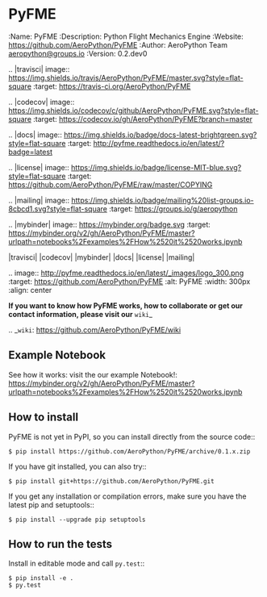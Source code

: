 PyFME
=====

:Name: PyFME
:Description: Python Flight Mechanics Engine
:Website: https://github.com/AeroPython/PyFME
:Author: AeroPython Team <aeropython@groups.io>
:Version: 0.2.dev0

.. |travisci| image:: https://img.shields.io/travis/AeroPython/PyFME/master.svg?style=flat-square
   :target: https://travis-ci.org/AeroPython/PyFME

.. |codecov| image:: https://img.shields.io/codecov/c/github/AeroPython/PyFME.svg?style=flat-square
   :target: https://codecov.io/gh/AeroPython/PyFME?branch=master

.. |docs| image:: https://img.shields.io/badge/docs-latest-brightgreen.svg?style=flat-square
   :target: http://pyfme.readthedocs.io/en/latest/?badge=latest

.. |license| image:: https://img.shields.io/badge/license-MIT-blue.svg?style=flat-square
   :target: https://github.com/AeroPython/PyFME/raw/master/COPYING

.. |mailing| image:: https://img.shields.io/badge/mailing%20list-groups.io-8cbcd1.svg?style=flat-square
   :target: https://groups.io/g/aeropython
   
.. |mybinder| image:: https://mybinder.org/badge.svg
   :target: https://mybinder.org/v2/gh/AeroPython/PyFME/master?urlpath=notebooks%2Fexamples%2FHow%2520it%2520works.ipynb

|travisci| |codecov| |mybinder| |docs| |license| |mailing| 

.. image:: http://pyfme.readthedocs.io/en/latest/_images/logo_300.png
   :target: https://github.com/AeroPython/PyFME
   :alt: PyFME
   :width: 300px
   :align: center

**If you want to know how PyFME works, how to collaborate or get our contact information,
please visit our** `wiki`_

.. _`wiki`: https://github.com/AeroPython/PyFME/wiki

Example Notebook
----------------

See how it works: visit the our example Notebook!: 
https://mybinder.org/v2/gh/AeroPython/PyFME/master?urlpath=notebooks%2Fexamples%2FHow%2520it%2520works.ipynb

How to install
--------------

PyFME is not yet in PyPI, so you can install directly from the source code::

    $ pip install https://github.com/AeroPython/PyFME/archive/0.1.x.zip

If you have git installed, you can also try::

    $ pip install git+https://github.com/AeroPython/PyFME.git

If you get any installation or compilation errors, make sure you have the latest pip and setuptools::

    $ pip install --upgrade pip setuptools

How to run the tests
--------------------

Install in editable mode and call `py.test`::

    $ pip install -e .
    $ py.test
